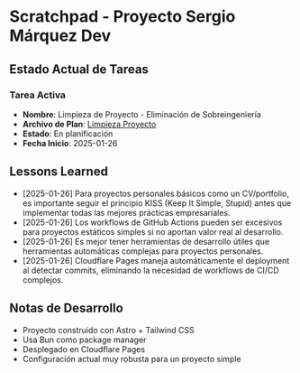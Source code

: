 # Scratchpad - Proyecto Sergio Márquez Dev

## Estado Actual de Tareas

### Tarea Activa

- **Nombre**: Limpieza de Proyecto - Eliminación de Sobreingeniería
- **Archivo de Plan**: [Limpieza Proyecto](./implementation-plan/limpieza-proyecto-actualizacion.md)
- **Estado**: En planificación
- **Fecha Inicio**: 2025-01-26

## Lessons Learned

- [2025-01-26] Para proyectos personales básicos como un CV/portfolio, es importante seguir el principio KISS (Keep It Simple, Stupid) antes que implementar todas las mejores prácticas empresariales.
- [2025-01-26] Los workflows de GitHub Actions pueden ser excesivos para proyectos estáticos simples si no aportan valor real al desarrollo.
- [2025-01-26] Es mejor tener herramientas de desarrollo útiles que herramientas automáticas complejas para proyectos personales.
- [2025-01-26] Cloudflare Pages maneja automáticamente el deployment al detectar commits, eliminando la necesidad de workflows de CI/CD complejos.

## Notas de Desarrollo

- Proyecto construido con Astro + Tailwind CSS
- Usa Bun como package manager
- Desplegado en Cloudflare Pages
- Configuración actual muy robusta para un proyecto simple
